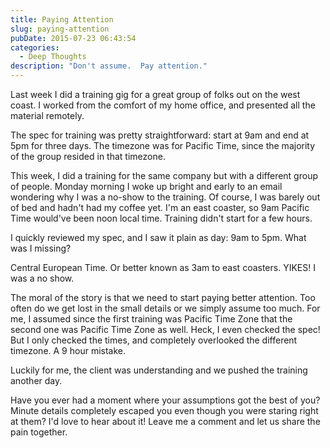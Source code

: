 ```yaml
---
title: Paying Attention
slug: paying-attention
pubDate: 2015-07-23 06:43:54
categories:
  - Deep Thoughts
description: "Don't assume.  Pay attention."
---
```


Last week I did a training gig for a great group of folks out on the west coast.  I worked from the comfort of my home office, and presented all the material remotely.  

The spec for training was pretty straightforward:  start at 9am and end at 5pm for three days.  The timezone was for Pacific Time, since the majority of the group resided in that timezone.

This week, I did a training for the same company but with a different group of people.  Monday morning I woke up bright and early to an email wondering why I was a no-show to the training.  Of course, I was barely out of bed and hadn't had my coffee yet.  I'm an east coaster, so 9am Pacific Time would've been noon local time.  Training didn't start for a few hours.

I quickly reviewed my spec, and I saw it plain as day: 9am to 5pm.  What was I missing?

Central European Time.  Or better known as 3am to east coasters.  YIKES!  I was a no show.

The moral of the story is that we need to start paying better attention.  Too often do we get lost in the small details or we simply assume too much.  For me, I assumed since the first training was Pacific Time Zone that the second one was Pacific Time Zone as well.  Heck, I even checked the spec!  But I only checked the times, and completely overlooked the different timezone.  A 9 hour mistake.

Luckily for me, the client was understanding and we pushed the training another day.

Have you ever had a moment where your assumptions got the best of you?  Minute details completely escaped you even though you were staring right at them?  I'd love to hear about it!  Leave me a comment and let us share the pain together.